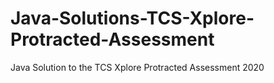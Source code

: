 # Java-Solutions-TCS-Xplore-Protracted-Assessment
Java Solution to the TCS Xplore Protracted Assessment 2020
